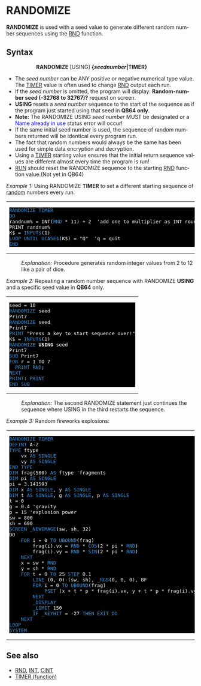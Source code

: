 <style>pre.codeide, pre.outputfixed, .outputcrt0 { background-color: #000 !important; color: #FFF !important; }</style><!DOCTYPE html>
<html class="client-nojs" dir="ltr" lang="en">
<head>
<title>RANDOMIZE - QB64 Phoenix Edition Wiki</title>
</head>
<body class="mediawiki ltr sitedir-ltr mw-hide-empty-elt ns-0 ns-subject page-RANDOMIZE rootpage-RANDOMIZE skin-vector action-view skin-vector-legacy vector-feature-language-in-header-enabled vector-feature-language-in-main-page-header-disabled vector-feature-language-alert-in-sidebar-disabled vector-feature-sticky-header-disabled vector-feature-sticky-header-edit-disabled vector-feature-table-of-contents-disabled vector-feature-visual-enhancement-next-disabled">
<div class="mw-body" id="content" role="main">
<a id="top"></a>
<h1 class="firstHeading mw-first-heading" id="firstHeading"><span class="mw-page-title-main">RANDOMIZE</span></h1>
<div class="vector-body" id="bodyContent">
<div class="mw-body-content mw-content-ltr" dir="ltr" id="mw-content-text" lang="en"><div class="mw-parser-output"><p><b>RANDOMIZE</b> is used with a seed value to generate different random number sequences using the <a href="RND" title="RND">RND</a> function.
</p>
<h2><span class="mw-headline" id="Syntax">Syntax</span></h2>
<dl><dd><dl><dd><b>RANDOMIZE</b> [USING] <b>{<i>seednumber</i>|TIMER}</b></dd></dl></dd></dl>
<p>
</p>
<ul><li>The <i>seed number</i> can be ANY positive or negative numerical type value. The <a href="TIMER_(function)" title="TIMER (function)">TIMER</a> value is often used to change <a href="RND" title="RND">RND</a> output each run.</li>
<li>If the <i>seed number</i> is omitted, the program will display: <b>Random-number seed (-32768 to 32767)?</b> request on screen.</li>
<li><b>USING</b> resets a <i>seed number</i> sequence to the start of the sequence as if the program just started using that seed in <b>QB64 only</b>.</li>
<li><b>Note:</b> The RANDOMIZE USING <i>seed number</i> MUST be designated or a <span style="color:blue;">Name already in use</span> status error will occur!</li>
<li>If the same initial seed number is used, the sequence of random numbers returned will be identical every program run.</li>
<li>The fact that random numbers would always be the same has been used for simple data encryption and decryption.</li>
<li>Using a <a href="TIMER_(function)" title="TIMER (function)">TIMER</a> starting value ensures that the initial return sequence values are different almost every time the program is run!</li>
<li><a href="RUN" title="RUN">RUN</a> should reset the <a class="mw-selflink selflink">RANDOMIZE</a> sequence to the starting <a href="RND" title="RND">RND</a> function value.(Not yet in QB64)</li></ul>
<p>
<i>Example 1:</i> Using RANDOMIZE <b>TIMER</b> to set a different starting sequence of <a href="RND" title="RND">random</a> numbers every run.
</p>
<table cellpadding="15px" width="100%">
<tbody><tr>
<td><pre class="codeide"><a class="mw-selflink selflink"><span style="color:#4593D8;">RANDOMIZE</span></a> <a href="TIMER_(function)" title="TIMER (function)"><span style="color:#4593D8;">TIMER</span></a>
<a href="DO...LOOP" title="DO...LOOP"><span style="color:#4593D8;">DO</span></a>
randnum% = INT(<a href="RND" title="RND"><span style="color:#4593D8;">RND</span></a> * 11) + 2  'add one to multiplier as INT rounds down and never equals 10
PRINT randnum%
K$ = <a href="INPUT$" title="INPUT$"><span style="color:#4593D8;">INPUT$</span></a>(1)
<a href="LOOP" title="LOOP"><span style="color:#4593D8;">LOOP</span></a> <a href="UNTIL" title="UNTIL"><span style="color:#4593D8;">UNTIL</span></a> <a href="UCASE$" title="UCASE$"><span style="color:#4593D8;">UCASE$</span></a>(K$) = "Q"  'q = quit
<a href="END" title="END"><span style="color:#4593D8;">END</span></a>
</pre>
</td></tr></tbody></table>
<dl><dd><i>Explanation:</i> Procedure generates random integer values from 2 to 12 like a pair of dice.</dd></dl>
<p>
<i>Example 2:</i> Repeating a random number sequence with RANDOMIZE <b>USING</b> and a specific seed value in <b>QB64</b> only.
</p>
<table cellpadding="15px" width="100%">
<tbody><tr>
<td><pre class="codeide">seed = 10
<a class="mw-selflink selflink"><span style="color:#4593D8;">RANDOMIZE</span></a> seed
Print7
<a class="mw-selflink selflink"><span style="color:#4593D8;">RANDOMIZE</span></a> seed
Print7
<a href="PRINT" title="PRINT"><span style="color:#4593D8;">PRINT</span></a> "Press a key to start sequence over!"
K$ = <a href="INPUT$" title="INPUT$"><span style="color:#4593D8;">INPUT$</span></a>(1)
<a class="mw-selflink selflink"><span style="color:#4593D8;">RANDOMIZE</span></a> <b>USING</b> seed
Print7
<a href="SUB" title="SUB"><span style="color:#4593D8;">SUB</span></a> Print7
<a href="FOR...NEXT" title="FOR...NEXT"><span style="color:#4593D8;">FOR</span></a> r = 1 TO 7
  <a href="PRINT" title="PRINT"><span style="color:#4593D8;">PRINT</span></a> <a href="RND" title="RND"><span style="color:#4593D8;">RND</span></a>;
<a href="NEXT" title="NEXT"><span style="color:#4593D8;">NEXT</span></a>
<a href="PRINT" title="PRINT"><span style="color:#4593D8;">PRINT</span></a>: <a href="PRINT" title="PRINT"><span style="color:#4593D8;">PRINT</span></a>
<a href="END_SUB" title="END SUB"><span style="color:#4593D8;">END SUB</span></a>
</pre>
</td></tr></tbody></table>
<dl><dd><i>Explanation:</i> The second RANDOMIZE statement just continues the sequence where USING in the third restarts the sequence.</dd></dl>
<p>
<i>Example 3:</i> Random fireworks explosions:
</p>
<table cellpadding="15px" width="100%">
<tbody><tr>
<td><pre class="codeide"><a class="mw-selflink selflink"><span style="color:#4593D8;">RANDOMIZE</span></a> <a href="TIMER_(function)" title="TIMER (function)"><span style="color:#4593D8;">TIMER</span></a>
<a href="DEFINT" title="DEFINT"><span style="color:#4593D8;">DEFINT</span></a> A-Z
<a href="TYPE" title="TYPE"><span style="color:#4593D8;">TYPE</span></a> ftype
    vx <a href="AS" title="AS"><span style="color:#4593D8;">AS</span></a> <a href="SINGLE" title="SINGLE"><span style="color:#4593D8;">SINGLE</span></a>
    vy <a href="AS" title="AS"><span style="color:#4593D8;">AS</span></a> <a href="SINGLE" title="SINGLE"><span style="color:#4593D8;">SINGLE</span></a>
<a href="END" title="END"><span style="color:#4593D8;">END</span></a> <a href="TYPE" title="TYPE"><span style="color:#4593D8;">TYPE</span></a>
<a href="DIM" title="DIM"><span style="color:#4593D8;">DIM</span></a> frag(500) <a href="AS" title="AS"><span style="color:#4593D8;">AS</span></a> ftype 'fragments
<a href="DIM" title="DIM"><span style="color:#4593D8;">DIM</span></a> pi <a href="AS" title="AS"><span style="color:#4593D8;">AS</span></a> <a href="SINGLE" title="SINGLE"><span style="color:#4593D8;">SINGLE</span></a>
pi = 3.141593
<a href="DIM" title="DIM"><span style="color:#4593D8;">DIM</span></a> x <a href="AS" title="AS"><span style="color:#4593D8;">AS</span></a> <a href="SINGLE" title="SINGLE"><span style="color:#4593D8;">SINGLE</span></a>, y <a href="AS" title="AS"><span style="color:#4593D8;">AS</span></a> <a href="SINGLE" title="SINGLE"><span style="color:#4593D8;">SINGLE</span></a>
<a href="DIM" title="DIM"><span style="color:#4593D8;">DIM</span></a> t <a href="AS" title="AS"><span style="color:#4593D8;">AS</span></a> <a href="SINGLE" title="SINGLE"><span style="color:#4593D8;">SINGLE</span></a>, g <a href="AS" title="AS"><span style="color:#4593D8;">AS</span></a> <a href="SINGLE" title="SINGLE"><span style="color:#4593D8;">SINGLE</span></a>, p <a href="AS" title="AS"><span style="color:#4593D8;">AS</span></a> <a href="SINGLE" title="SINGLE"><span style="color:#4593D8;">SINGLE</span></a>
t = 0
g = 0.4 'gravity
p = 15 'explosion power
sw = 800
sh = 600
<a href="SCREEN" title="SCREEN"><span style="color:#4593D8;">SCREEN</span></a> <a href="NEWIMAGE" title="NEWIMAGE"><span style="color:#4593D8;">_NEWIMAGE</span></a>(sw, sh, 32)
DO
    <a href="FOR...NEXT" title="FOR...NEXT"><span style="color:#4593D8;">FOR</span></a> i = 0 <a href="TO" title="TO"><span style="color:#4593D8;">TO</span></a> <a href="UBOUND" title="UBOUND"><span style="color:#4593D8;">UBOUND</span></a>(frag)
        frag(i).vx = <a href="RND" title="RND"><span style="color:#4593D8;">RND</span></a> * <a href="COS" title="COS"><span style="color:#4593D8;">COS</span></a>(2 * pi * <a href="RND" title="RND"><span style="color:#4593D8;">RND</span></a>)
        frag(i).vy = <a href="RND" title="RND"><span style="color:#4593D8;">RND</span></a> * <a href="SIN" title="SIN"><span style="color:#4593D8;">SIN</span></a>(2 * pi * <a href="RND" title="RND"><span style="color:#4593D8;">RND</span></a>)
    <a href="NEXT" title="NEXT"><span style="color:#4593D8;">NEXT</span></a>
    x = sw * <a href="RND" title="RND"><span style="color:#4593D8;">RND</span></a>
    y = sh * <a href="RND" title="RND"><span style="color:#4593D8;">RND</span></a>
    <a href="FOR...NEXT" title="FOR...NEXT"><span style="color:#4593D8;">FOR</span></a> t = 0 <a href="TO" title="TO"><span style="color:#4593D8;">TO</span></a> 25 <a href="STEP" title="STEP"><span style="color:#4593D8;">STEP</span></a> 0.1
        <a href="LINE" title="LINE"><span style="color:#4593D8;">LINE</span></a> (0, 0)-(sw, sh), <a href="RGB" title="RGB"><span style="color:#4593D8;">_RGB</span></a>(0, 0, 0), BF
        <a href="FOR...NEXT" title="FOR...NEXT"><span style="color:#4593D8;">FOR</span></a> i = 0 <a href="TO" title="TO"><span style="color:#4593D8;">TO</span></a> <a href="UBOUND" title="UBOUND"><span style="color:#4593D8;">UBOUND</span></a>(frag)
            <a href="PSET" title="PSET"><span style="color:#4593D8;">PSET</span></a> (x + t * p * frag(i).vx, y + t * p * frag(i).vy + g * t * t), <a href="RGB" title="RGB"><span style="color:#4593D8;">_RGB</span></a>(255, 255, 0)
        <a href="NEXT" title="NEXT"><span style="color:#4593D8;">NEXT</span></a>
        <a href="DISPLAY" title="DISPLAY"><span style="color:#4593D8;">_DISPLAY</span></a>
        <a href="LIMIT" title="LIMIT"><span style="color:#4593D8;">_LIMIT</span></a> 150
        <a href="IF...THEN" title="IF...THEN"><span style="color:#4593D8;">IF</span></a> <a href="KEYHIT" title="KEYHIT"><span style="color:#4593D8;">_KEYHIT</span></a> = -27 <a href="THEN" title="THEN"><span style="color:#4593D8;">THEN</span></a> <a href="EXIT_DO" title="EXIT DO"><span style="color:#4593D8;">EXIT DO</span></a>
    <a href="NEXT" title="NEXT"><span style="color:#4593D8;">NEXT</span></a>
<a href="LOOP" title="LOOP"><span style="color:#4593D8;">LOOP</span></a>
<a href="SYSTEM" title="SYSTEM"><span style="color:#4593D8;">SYSTEM</span></a>
</pre>
</td></tr></tbody></table>
<p>
</p>
<h2><span class="mw-headline" id="See_also">See also</span></h2>
<ul><li><a href="RND" title="RND">RND</a>, <a href="INT" title="INT">INT</a>, <a href="CINT" title="CINT">CINT</a></li>
<li><a href="TIMER_(function)" title="TIMER (function)">TIMER (function)</a></li></ul>
<p>
</p>
<!-- 
NewPP limit report
Cached time: 20240715031658
Cache expiry: 86400
Reduced expiry: false
Complications: [show‐toc]
CPU time usage: 0.047 seconds
Real time usage: 0.052 seconds
Preprocessor visited node count: 613/1000000
Post‐expand include size: 5094/2097152 bytes
Template argument size: 832/2097152 bytes
Highest expansion depth: 3/100
Expensive parser function count: 0/100
Unstrip recursion depth: 0/20
Unstrip post‐expand size: 0/5000000 bytes
-->
<!--
Transclusion expansion time report (%,ms,calls,template)
100.00%   20.448      1 -total
 20.64%    4.221     83 Template:Cl
 10.30%    2.106      1 Template:PageSyntax
 10.11%    2.068      1 Template:Text
  9.02%    1.845      3 Template:CodeStart
  9.01%    1.843      1 Template:Small
  7.69%    1.573      1 Template:PageSeeAlso
  7.53%    1.540      1 Template:PageNavigation
  6.61%    1.352      3 Template:CodeEnd
-->
<!-- Saved in parser cache with key qb64pnix_mw19894-mwmb_:pcache:idhash:239-0!canonical and timestamp 20240715031658 and revision id 8060.
 -->
</div>
</div>
</div>
</div>
</body>
</html>